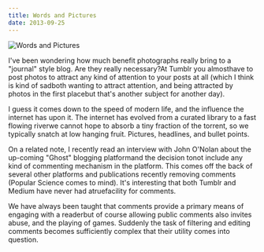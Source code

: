 ```yaml
---
title: Words and Pictures
date: 2013-09-25
---
```


![Words and Pictures](https://source.unsplash.com/l7dbl-sUg3k/1600x900)

I've been wondering how much benefit photographs really bring to a "journal" style blog. Are they really necessary?At Tumblr you almosthave to post photos to attract any kind of attention to your posts at all (which I think is kind of sadboth wanting to attract attention, and being attracted by photos in the first placebut that's another subject for another day).

I guess it comes down to the speed of modern life, and the influence the internet has upon it. The internet has evolved from a curated library to a fast flowing riverwe cannot hope to absorb a tiny fraction of the torrent, so we typically snatch at low hanging fruit. Pictures, headlines, and bullet points.

On a related note, I recently read an interview with John O'Nolan about the up-coming "Ghost" blogging platformand the decision tonot include any kind of commenting mechanism in the platform. This comes off the back of several other platforms and publications recently removing comments (Popular Science comes to mind). It's interesting that both Tumblr and Medium have never had atruefacility for comments.

We have always been taught that comments provide a primary means of engaging with a readerbut of course allowing public comments also invites abuse, and the playing of games. Suddenly the task of filtering and editing comments becomes sufficiently complex that their utility comes into question.